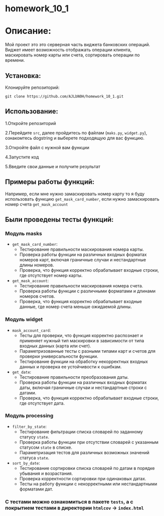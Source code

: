 # homework_10_1 

# Описание:

Мой проект это это серверная часть виджета банковских операций. Виджет имеет возможность отображать операции клиента, маскировать номер карты или счета, сортировать операции по времени.

## Установка:

Клонируйте репозиторий:
```
git clone https://github.com/AJLbN0H/homework_10_1.git
```

## Использование:

1.Откройте репозиторий

2.Перейдите ```src```, далее пройдитесь по файлам (```maks.py```, ```widget.py```), ознакомтесь dogstring и выберете подходящую для вас функцию.

3.Откройте файл с нужной вам функции

4.Запустите код

5.Введите свои данные и получите результат

## Примеры работы функций:

Например, если мне нужно замаскировать номер карту то я буду использовать функцию ```get_mask_card_number```, если нужно замаскировать номер счета ```get_mask_account```

## Были проведены тесты функций:

### Модуль masks
* ```get_mask_card_number```:
  * Тестирование правильности маскирования номера карты.
  * Проверка работы функции на различных входных форматах номеров карт, включая граничные случаи и нестандартные длины номеров.
  * Проверка, что функция корректно обрабатывает входные строки, где отсутствует номер карты.
* ```get_mask_account```:
  * Тестирование правильности маскирования номера счета.
  * Проверка работы функции с различными форматами и длинами номеров счетов.
  * Проверка, что функция корректно обрабатывает входные данные, где номер счета меньше ожидаемой длины.

### Модуль widget
* ```mask_account_card```:
  * Тесты для проверки, что функция корректно распознает и применяет нужный тип маскировки в зависимости от типа входных данных (карта или счет).
  * Параметризованные тесты с разными типами карт и счетов для проверки универсальности функции.
  * Тестирование функции на обработку некорректных входных данных и проверка ее устойчивости к ошибкам.
* ```get_date```:
  * Тестирование правильности преобразования даты.
  * Проверка работы функции на различных входных форматах даты, включая граничные случаи и нестандартные строки с датами.
  * Проверка, что функция корректно обрабатывает входные строки, где отсутствует дата.

### Модуль processing
* ```filter_by_state```:
  * Тестирование фильтрации списка словарей по заданному статусу ```state```.
  * Проверка работы функции при отсутствии словарей с указанным статусом ```state``` в списке.
  * Параметризация тестов для различных возможных значений статуса ```state```.
* ```sort_by_date```:
  * Тестирование сортировки списка словарей по датам в порядке убывания и возрастания.
  * Проверка корректности сортировки при одинаковых датах.
  * Тесты на работу функции с некорректными или нестандартными форматами дат.
  
### С тестами можно ознакомиться в пакете ```tests```, а с покрытием тестами в директории ```htmlcov``` -> ```index.html```
